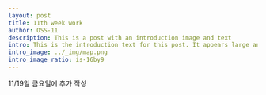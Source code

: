 ```yaml
--- 
layout: post
title: 11th week work
author: OSS-11
description: This is a post with an introduction image and text
intro: This is the introduction text for this post. It appears large and bold at the top of the post!
intro_image: ../_img/map.png
intro_image_ratio: is-16by9
---
```


11/19일 금요일에 추가 작성
